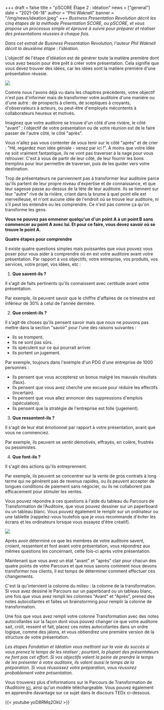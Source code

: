 +++
draft = false
title = "pSCORE Étape 2 : idéation"
news = ["general"]
date = "2021-06-18"
author = "Phil Waknell"
banner = "/img/news/ideation.jpeg"
+++
*Business Presentation Revolution décrit les cinq étapes de la méthode Presentation SCORE, ou pSCORE, et vous propose un processus simple et éprouvé à suivre pour préparer et réaliser des présentations réussies à chaque fois.*

*Dans cet extrait de Business Presentation Revolution, l'auteur Phil Waknell décrit la deuxième étape : l'idéation.*

L'objectif de l'étape d'idéation est de générer toute la matière première dont vous avez besoin pour être prêt à créer votre présentation. Cela signifie que vous devez trouver des idées, car les idées sont la matière première d'une présentation réussie.

![](/img/news/ideation.jpeg)

Comme nous l'avons déjà vu dans les chapitres précédents, votre objectif n'est pas d'informer mais de transformer votre auditoire d'une manière ou d'une autre : de prospects à clients, de sceptiques à croyants, d'observateurs à acteurs, ou peut-être d'employés mécontents à collaborateurs heureux et motivés.

Imaginez que votre auditoire se trouve d'un côté d'une rivière, le côté "avant" ; l'objectif de votre présentation ou de votre réunion est de le faire passer de l'autre côté, le côté "après".

Vous n'allez pas vous contenter de vous tenir sur le côté "après" et de crier : "Hé, regardez mon idée géniale - venez par ici !". À moins que votre idée ne soit vraiment fantastique, ils ne vont pas traverser à la nage pour vous retrouver. C'est à vous de partir de leur côté, de leur fournir les bons tremplins pour leur permettre de traverser, puis de les guider vers votre destination.

Trop de présentateurs ne parviennent pas à transformer leur auditoire parce qu'ils partent de leur propre niveau d'expertise et de connaissance, et que leur sagesse passe au-dessus de la tête de leur auditoire. Ils se tiennent sur leur "autre" rive de la rivière, criant dans la brume à quel point elle est merveilleuse, et n'ont aucune idée de l'endroit où se trouve leur auditoire, ni s'il peut les entendre ou les comprendre. Ce n'est pas comme ça qu'on transforme les gens.

**Vous ne pouvez pas emmener quelqu'un d'un point A à un point B sans commencer au point A avec lui. Et pour ce faire, vous devez savoir où se trouve le point A.**

**Quatre étapes pour comprendre**

Il existe quatre questions simples mais puissantes que vous pouvez vous poser pour vous aider à comprendre où en est votre auditoire avant votre présentation. Par rapport à vos objectifs, votre entreprise, vos produits, vos services, votre projet, vos idées, etc :

1. **Que savent-ils ?**

Il s'agit de faits pertinents qu'ils connaissent avec certitude avant votre présentation.

Par exemple, ils peuvent savoir que le chiffre d'affaires de ce trimestre est inférieur de 30% à celui de l'année dernière.

2. **Que croient-ils ?**

Il s'agit de choses qu'ils pensent savoir mais que nous ne pouvons pas mettre dans la section "savoir" pour l'une des raisons suivantes :

* Ils se trompent.
* Ils ne sont pas sûrs.
* Ils spéculent sur ce qui pourrait arriver.
* Ils portent un jugement.

Par exemple, toujours dans l'exemple d'un PDG d'une entreprise de 1000 personnes :

* Ils pensent que vous accepterez un bonus malgré les mauvais résultats (faux).
* Ils pensent que vous avez cherché une excuse pour réduire les effectifs (incertain).
* Ils pensent que vous allez annoncer des suppressions d'emplois (spéculation).
* Ils pensent que la stratégie de l'entreprise est folle (jugement).

3. **Que ressentent-ils ?**

Il s'agit de leur état émotionnel par rapport à votre présentation, avant que vous ne commenciez.

Par exemple, ils peuvent se sentir démotivés, effrayés, en colère, frustrés ou pessimistes.

4. **Que font-ils ?**

Il s'agit des actions qu'ils entreprennent.

Par exemple, ils peuvent se concentrer sur la vente de gros contrats à long terme qui ne génèrent pas de revenus rapides, ou ils peuvent accepter de longues conditions de paiement sans négocier, ou ils ne collaborent pas efficacement pour stimuler les ventes.

Vous pouvez répondre à ces questions à l'aide du tableau du Parcours de Transformation de l’Auditoire, que vous pouvez dessiner sur un paperboard ou un tableau blanc. Vous pouvez également le remplir sur un ordinateur ou une tablette (rappelez-vous toutefois que je vous recommande d'éviter les écrans et les ordinateurs lorsque vous essayez d'être créatif).

![](/img/news/atr.jpeg)

Après avoir déterminé ce que les membres de votre auditoire savent, croient, ressentent et font avant votre présentation, vous répondrez aux mêmes questions les concernant, cette fois-ci après votre présentation.

Maintenant que vous avez un état "avant" et "après" clair pour chacun des quatre points de votre Parcours et que nous savons comment nous devons transformer nos clients, il est temps de déterminer comment effectuer ces changements.

C'est là qu'intervient la colonne du milieu : la colonne de la transformation. Si vous avez dessiné le Parcours sur un paperboard ou un tableau blanc, une fois que vous avez rempli les colonnes "Avant" et "Après", prenez des notes autocollantes et faites un brainstorming pour remplir la colonne de transformation.

Une fois que vous avez rempli votre colonne Transformation avec des notes autocollantes sur la façon dont vous pouvez changer ce que votre auditoire sait, croit, ressent et fait, placez ces notes autocollantes dans un ordre logique, comme des jalons, et vous obtiendrez une première version de la structure de votre présentation.

*Les étapes Fondation et Idéation vous mettront sur la voie du succès si vous prenez le temps de les réaliser ; pourtant, la plupart des présentateurs ne font pas cet effort. Si vos objectifs valent la peine de prendre le temps de les présenter à votre auditoire, ils valent aussi le temps de la préparation. Si vous réussissez votre préparation, vous réussirez probablement votre présentation.*

Vous trouverez plus d'informations sur le Parcours de Transformation de l’Auditoire [ici](https://www.ideasonstage.fr/services/conseil-communication/parcours-transformation-auditoire/), ainsi qu'un modèle téléchargeable. Vous pouvez également en apprendre davantage sur ce sujet dans le discours TEDx ci-dessous.

{{< youtube yoD8RMq2OkU >}}